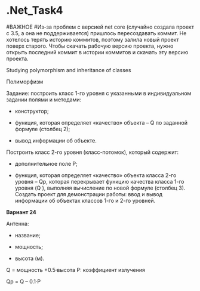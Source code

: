 # .Net_Task4
#ВАЖНОЕ
#Из-за проблем с версией net core (случайно создала проект с 3.5, а она не поддерживается) пришлось пересоздавать коммит. Не хотелось терять историю коммитов, поэтому залила новый проект поверх старого. Чтобы скачать рабочую версию проекта, нужно открыть последний коммит в истории коммитов и скачать эту версию проекта.

Studying polymorphism and inheritance of classes

Полиморфизм 

Задание: построить класс 1-го уровня с указанными в индивидуальном задании полями и методами: 

-	конструктор; 

-	функция, которая определяет «качество» объекта – Q  по заданной формуле (столбец 2); 

-	вывод информации об объекте.   

Построить класс 2-го уровня (класс-потомок), который содержит: 

-	дополнительное поле P; 

-	функция, которая определяет «качество» объекта класса 2-го уровня – Qp, которая перекрывает функцию качества класса 1-го уровня (Q ), выполняя вычисление по новой формуле (столбец 3).  
Создать проект для демонстрации работы: ввод и вывод информации об объектах классов 1-го и 2-го уровней. 

**Вариант 24**

Антенна: 

-	название; 

-	мощность;

- высота (м). 

Q = мощность +0.5·высота   	P: коэффициент излучения 
 
Qp = Q – 0.1·Р 
